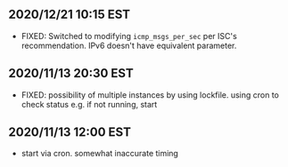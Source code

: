 ## 2020/12/21 10:15 EST

- FIXED: Switched to modifying `icmp_msgs_per_sec` per ISC's recommendation. IPv6 doesn't have equivalent parameter.

## 2020/11/13 20:30 EST
- FIXED: possibility of multiple instances by using lockfile. using cron to check status e.g. if not running, start

## 2020/11/13 12:00 EST
- start via cron. somewhat inaccurate timing
